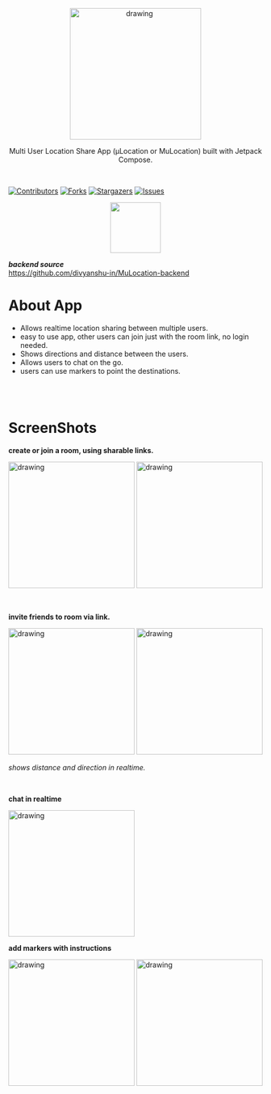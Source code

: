 <p align="center"><img src="https://imgur.com/1iegBD1.png" alt="drawing" width=260/></p>
<p align="center">Multi User Location Share App (μLocation or MuLocation) built with Jetpack Compose.
</p><br>

[![Contributors][contributors-shield]][contributors-url]
[![Forks][forks-shield]][forks-url]
[![Stargazers][stars-shield]][stars-url]
[![Issues][issues-shield]][issues-url]

<p align = "center" >
<a href = "https://github.com/divyanshu-in/MuLocation-app/releases/download/beta/mulocation.apk"><img src="https://imgur.com/qEu3Dht.png" height="100"></a>
</p>

***backend source*** <br>
https://github.com/divyanshu-in/MuLocation-backend <br>

# About App
* Allows realtime location sharing between multiple users.
* easy to use app, other users can join just with the room link, no login needed.
* Shows directions and distance between the users.
* Allows users to chat on the go.
* users can use markers to point the destinations.

<br><br>

# ScreenShots
**create or join a room, using sharable links.**
<p float="left">
<img src="https://imgur.com/isAjqrN.png" alt="drawing" width="250"/>
<img src="https://imgur.com/mu0C0qd.png" alt="drawing" width="250"/>
</p>
</br>

**invite friends to room via link.**
<p float="left">
<img src="https://imgur.com/vZLO07m.png" alt="drawing" width="250"/>
<img src="https://imgur.com/gQ0A17h.png" alt="drawing" width="250"/>
</p>

*shows distance and direction in realtime.*

</br>

**chat in realtime**

<img src="https://imgur.com/8nMaF8e.png" alt="drawing" width="250"/>

</br>

**add markers with instructions**
<p float="left">
<img src="https://imgur.com/GxrtflF.png" alt="drawing" width="250"/>
<img src="https://imgur.com/PPO5JOC.png" alt="drawing" width="250">
</p>
</br>


[contributors-shield]: https://img.shields.io/github/contributors/divyanshu-in/MuLocation-app.svg?style=for-the-badge
[contributors-url]: https://github.com/divyanshu-in/MuLocation-app/graphs/contributors
[forks-shield]: https://img.shields.io/github/forks/divyanshu-in/MuLocation-app.svg?style=for-the-badge
[forks-url]: https://github.com/divyanshu-in/MuLocation-app/network/members
[stars-shield]: https://img.shields.io/github/stars/divyanshu-in/MuLocation-app.svg?style=for-the-badge
[stars-url]: https://github.com/divyanshu-in/MuLocation-app/stargazers
[issues-shield]: https://img.shields.io/github/issues/divyanshu-in/MuLocation-app.svg?style=for-the-badge
[issues-url]: https://github.com/divyanshu-in/MuLocation-app/issues
[license-shield]: https://img.shields.io/github/license/divyanshu-in/MuLocation-app.svg?style=for-the-badge
[license-url]: https://github.com/divyanshu-in/MuLocation-app/blob/master/LICENSE.txt
